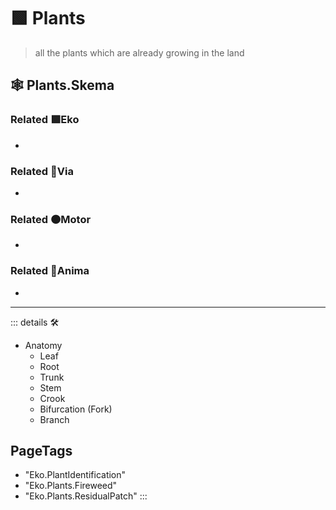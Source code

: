 # 🟩  <ekos>Plants</ekos>

> all the plants which are already growing in the land

## 🕸 Plants.Skema

### Related 🟩<ekos>Eko</ekos>

-

### Related 🔻<via>Via</via>

-

### Related 🟠<motor>Motor</motor>

-

### Related 💜<anima>Anima</anima>

-

---

<!-- =================================================== -->
<!-- =================================================== -->
<!-- =================================================== -->
<!-- =================================================== -->
<!-- =================================================== -->
::: details 🛠

- Anatomy
    - Leaf
    - Root
    - Trunk
    - Stem
    - Crook
    - Bifurcation (Fork)
    - Branch

<h2>PageTags</h2>

- "Eko.PlantIdentification"
- "Eko.Plants.Fireweed"
- "Eko.Plants.ResidualPatch"
:::
